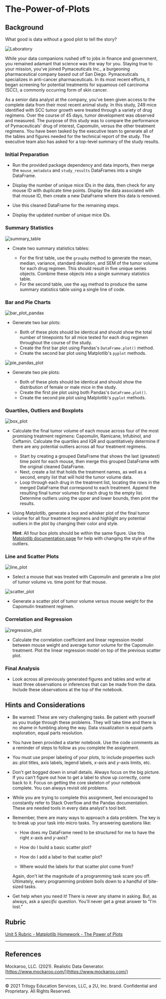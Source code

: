 # The-Power-of-Plots
## Background

What good is data without a good plot to tell the story?

![Laboratory](images/Laboratory.jpg)

While your data companions rushed off to jobs in finance and government, you remained adamant that science was the way for you. Staying true to your mission, you've joined Pymaceuticals Inc., a burgeoning pharmaceutical company based out of San Diego. Pymaceuticals specializes in anti-cancer pharmaceuticals. In its most recent efforts, it began screening for potential treatments for squamous cell carcinoma (SCC), a commonly occurring form of skin cancer.

As a senior data analyst at the company, you've been given access to the complete data from their most recent animal study. In this study, 249 mice identified with SCC tumor growth were treated through a variety of drug regimens. Over the course of 45 days, tumor development was observed and measured. The purpose of this study was to compare the performance of Pymaceuticals' drug of interest, Capomulin, versus the other treatment regimens. You have been tasked by the executive team to generate all of the tables and figures needed for the technical report of the study. The executive team also has asked for a top-level summary of the study results.


### Initial Preparation

* Run the provided package dependency and data imports, then merge the `mouse_metadata` and `study_results` DataFrames into a single DataFrame.

* Display the number of unique mice IDs in the data, then check for any mouse ID with duplicate time points. Display the data associated with that mouse ID, then create a new DataFrame where this data is removed. 

* Use this cleaned DataFrame for the remaining steps.

* Display the updated number of unique mice IDs.

### Summary Statistics

![summary_table](images/summary_table.png)


* Create two summary statistics tables:

    * For the first table, use the `groupby` method to generate the mean, median, variance, standard deviation, and SEM of the tumor volume for each drug regimen. This should result in five unique series objects. Combine these objects into a single summary statistics table.
    * For the second table, use the `agg` method to produce the same summary statistics table using a single line of code.

### Bar and Pie Charts

![bar_plot_pandas](images/bar_plot_pandas.png)

* Generate two bar plots:

    * Both of these plots should be identical and should show the total number of timepoints for all mice tested for each drug regimen throughout the course of the study.
    * Create the first bar plot using Pandas's `DataFrame.plot()` method.
    * Create the second bar plot using Matplotlib's `pyplot` methods.

![pie_pandas_plot](images/pie_pandas_plot.png)

* Generate two pie plots:

    * Both of these plots should be identical and should show the distribution of female or male mice in the study.
    * Create the first pie plot using both Pandas's `DataFrame.plot()`.
    * Create the second pie plot using Matplotlib's `pyplot` methods.

### Quartiles, Outliers and Boxplots

![box_plot](images/box_plot.png)
* Calculate the final tumor volume of each mouse across four of the most promising treatment regimens: Capomulin, Ramicane, Infubinol, and Ceftamin. Calculate the quartiles and IQR and quantitatively determine if there are any potential outliers across all four treatment regimens.

    * Start by creating a grouped DataFrame that shows the last (greatest) time point for each mouse, then merge this grouped DataFrame with the original cleaned DataFrame.
    * Next, create a list that holds the treatment names, as well as a second, empty list that will hold the tumor volume data.
    * Loop through each drug in the treatment list, locating the rows in the merged DataFrame that correspond to each treatment. Append the resulting final tumor volumes for each drug to the empty list. Determine outliers using the upper and lower bounds, then print the results.
    
* Using Matplotlib, generate a box and whisker plot of the final tumor volume for all four treatment regimens and highlight any potential outliers in the plot by changing their color and style.

  **Hint**: All four box plots should be within the same figure. Use this [Matplotlib documentation page](https://matplotlib.org/gallery/pyplots/boxplot_demo_pyplot.html#sphx-glr-gallery-pyplots-boxplot-demo-pyplot-py) for help with changing the style of the outliers.

### Line and Scatter Plots

![line_plot](images/line_plot.png)

* Select a mouse that was treated with Capomulin and generate a line plot of tumor volume vs. time point for that mouse.

![scatter_plot](images/scatter_plot.png)

* Generate a scatter plot of tumor volume versus mouse weight for the Capomulin treatment regimen.

### Correlation and Regression

![regression_plot](images/regression_plot.png)
* Calculate the correlation coefficient and linear regression model between mouse weight and average tumor volume for the Capomulin treatment. Plot the linear regression model on top of the previous scatter plot.

### Final Analysis

* Look across all previously generated figures and tables and write at least three observations or inferences that can be made from the data. Include these observations at the top of the notebook.

## Hints and Considerations

* Be warned: These are very challenging tasks. Be patient with yourself as you trudge through these problems. They will take time and there is no shame in fumbling along the way. Data visualization is equal parts exploration, equal parts resolution.

* You have been provided a starter notebook. Use the code comments as a reminder of steps to follow as you complete the assignment.

* You must use proper labeling of your plots, to include properties such as: plot titles, axis labels, legend labels, _x_-axis and _y_-axis limits, etc.

* Don't get bogged down in small details. Always focus on the big picture. If you can't figure out how to get a label to show up correctly, come back to it. Focus on getting the core skeleton of your notebook complete. You can always revisit old problems.

* While you are trying to complete this assignment, feel encouraged to constantly refer to Stack Overflow and the Pandas documentation. These are needed tools in every data analyst's tool belt.

* Remember, there are many ways to approach a data problem. The key is to break up your task into micro tasks. Try answering questions like:

  * How does my DataFrame need to be structured for me to have the right _x_-axis and _y_-axis?

  * How do I build a basic scatter plot?

  * How do I add a label to that scatter plot?

  * Where would the labels for that scatter plot come from?

  Again, don't let the magnitude of a programming task scare you off. Ultimately, every programming problem boils down to a handful of bite-sized tasks.

* Get help when you need it! There is never any shame in asking. But, as always, ask a _specific_ question. You'll never get a great answer to "I'm lost."

## Rubric

[Unit 5 Rubric - Matplotlib Homework - The Power of Plots](https://docs.google.com/document/d/1ZZ0lFGHqKwVdqjTCfynY2FSiswuOMBVi9An7oWeg344/edit?usp=sharing)

- - -

## References

Mockaroo, LLC. (2021). Realistic Data Generator. [https://www.mockaroo.com/](https://www.mockaroo.com/)

- - -

© 2021 Trilogy Education Services, LLC, a 2U, Inc. brand. Confidential and Proprietary. All Rights Reserved.


